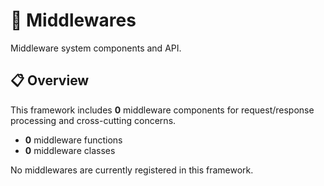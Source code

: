 # 🔄 Middlewares

Middleware system components and API.

## 📋 Overview

This framework includes **0** middleware components
for request/response processing and cross-cutting concerns.

- **0** middleware functions
- **0** middleware classes

No middlewares are currently registered in this framework.
